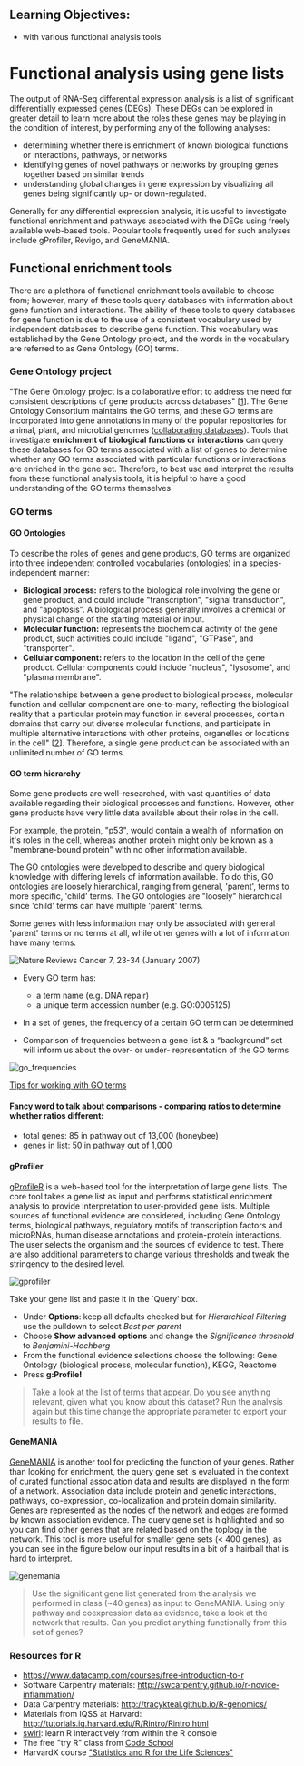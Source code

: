 Learning Objectives:
-------------------

*  with various functional analysis tools

# Functional analysis using gene lists

The output of RNA-Seq differential expression analysis is a list of significant differentially expressed genes (DEGs). These DEGs can be explored in greater detail to learn more about the roles these genes may be playing in the condition of interest, by performing any of the following analyses:

- determining whether there is enrichment of known biological functions or interactions, pathways, or networks
- identifying genes of novel pathways or networks by grouping genes together based on similar trends
- understanding global changes in gene expression by visualizing all genes being significantly up- or down-regulated.

Generally for any differential expression analysis, it is useful to investigate functional enrichment and pathways associated with the DEGs using freely available web-based tools.  Popular tools frequently used for such analyses include gProfiler, Revigo, and GeneMANIA.

## Functional enrichment tools
There are a plethora of functional enrichment tools available to choose from; however, many of these tools query databases with information about gene function and interactions. The ability of these tools to query databases for gene function is due to the use of a consistent vocabulary used by independent databases to describe gene function. This vocabulary was established by the Gene Ontology project, and the words in the vocabulary are referred to as Gene Ontology (GO) terms. 

### Gene Ontology project

"The Gene Ontology project is a collaborative effort to address the need for consistent descriptions of gene products across databases" [[1](geneontology.org/page/documentation)]. The Gene Ontology Consortium maintains the GO terms, and these GO terms are incorporated into gene annotations in many of the popular repositories for animal, plant, and microbial genomes ([collaborating databases](http://geneontology.org/page/go-consortium-contributors-list)). Tools that investigate **enrichment of biological functions or interactions** can query these databases for GO terms associated with a list of genes to determine whether any GO terms associated with particular functions or interactions are enriched in the gene set. Therefore, to best use and interpret the results from these functional analysis tools, it is helpful to have a good understanding of the GO terms themselves.

### GO terms

#### GO Ontologies

To describe the roles of genes and gene products, GO terms are organized into three independent controlled vocabularies (ontologies) in a species-independent manner: 

- **Biological process:** refers to the biological role involving the gene or gene product, and could include "transcription", "signal transduction", and "apoptosis". A biological process generally involves a chemical or physical change of the starting material or input.
- **Molecular function:** represents the biochemical activity of the gene product, such activities could include "ligand", "GTPase", and "transporter". 
- **Cellular component:** refers to the location in the cell of the gene product. Cellular components could include "nucleus", "lysosome", and "plasma membrane".

"The relationships between a gene product to biological process, molecular function and cellular component are one-to-many, reflecting the biological reality that a particular protein may function in several processes, contain domains that carry out diverse molecular functions, and participate in multiple alternative interactions with other proteins, organelles or locations in the cell" [[2](go.pdf)]. Therefore, a single gene product can be associated with an unlimited number of GO terms. 

#### GO term hierarchy

Some gene products are well-researched, with vast quantities of data available regarding their biological processes and functions. However, other gene products have very little data available about their roles in the cell. 

For example, the protein, "p53", would contain a wealth of information on it's roles in the cell, whereas another protein might only be known as a "membrane-bound protein" with no other information available. 

The GO ontologies were developed to describe and query biological knowledge with differing levels of information available. To do this, GO ontologies are loosely hierarchical, ranging from general, 'parent', terms to more specific, 'child' terms. The GO ontologies are "loosely" hierarchical since 'child' terms can have multiple 'parent' terms.

Some genes with less information may only be associated with general 'parent' terms or no terms at all, while other genes with a lot of information have many terms.

![Nature Reviews Cancer 7, 23-34 (January 2007)](../img/go_heirarchy.jpg)

- Every GO term has:

	- a term name (e.g. DNA repair)
	- a unique term accession number (e.g. GO:0005125)
	
- In a set of genes, the frequency of a certain GO term can be determined
- Comparison of frequencies between a gene list & a “background” set will inform us about the over- or under- representation of the GO terms

![go_frequencies](../img/go_freq.png)

[Tips for working with GO terms](http://journals.plos.org/ploscompbiol/article?id=10.1371/journal.pcbi.1003343)

#### Fancy word to talk about comparisons - comparing ratios to determine whether ratios different:

- total genes: 85 in pathway out of 13,000 (honeybee)
- genes in list: 50 in pathway out of 1,000


#### gProfiler

[gProfileR](http://biit.cs.ut.ee/gprofiler/index.cgi) is a web-based tool for the interpretation of large gene lists. The core tool takes a gene list as input and performs statistical enrichment analysis to provide interpretation to user-provided gene lists. Multiple sources of functional evidence are considered, including Gene Ontology terms, biological pathways, regulatory motifs of transcription factors and microRNAs, human disease annotations and protein-protein interactions. The user selects the organism and the sources of evidence to test. There are also additional parameters to change various thresholds and tweak the stringency to the desired level. 

![gprofiler](../img/gProfiler.png)

Take your gene list and paste it in the `Query' box. 

* Under **Options**: keep all defaults checked but for _Hierarchical Filtering_ use the pulldown to select _Best per parent_
* Choose **Show advanced options** and change the _Significance threshold_ to _Benjamini-Hochberg_
* From the functional evidence selections choose the following: Gene Ontology (biological process, molecular function), KEGG, Reactome
* Press **g:Profile!** 


> Take a look at the list of terms that appear. Do you see anything relevant, given what you know about this dataset? Run the analysis again but this time change the appropriate parameter to export your results to file. 


#### GeneMANIA

[GeneMANIA](http://genemania.org/) is another tool for predicting the function of your genes. Rather than looking for enrichment, the query gene set is evaluated in the context of curated functional association data and results are displayed in the form of a network. Association data include protein and genetic interactions, pathways, co-expression, co-localization and protein domain similarity. Genes are represented as the nodes of the network and edges are formed by known association evidence. The query gene set is highlighted and so you can find other genes that are related based on the toplogy in the network. This tool is more useful for smaller gene sets (< 400 genes), as you can see in the figure below our input results in a bit of a hairball that is hard to interpret.

![genemania](../img/genemania.png)

> Use the significant gene list generated from the analysis we performed in class (~40 genes) as input to GeneMANIA. Using only pathway and coexpression data as evidence, take a look at the network that results. Can you predict anything functionally from this set of genes? 


### Resources for R

* https://www.datacamp.com/courses/free-introduction-to-r
* Software Carpentry materials: http://swcarpentry.github.io/r-novice-inflammation/
* Data Carpentry materials: http://tracykteal.github.io/R-genomics/
* Materials from IQSS at Harvard: http://tutorials.iq.harvard.edu/R/Rintro/Rintro.html
* [swirl](http://swirlstats.com/): learn R interactively from within the R console
* The free "try R" class from [Code School](http://tryr.codeschool.com)
* HarvardX course ["Statistics and R for the Life Sciences"](https://courses.edx.org/courses/HarvardX/PH525.1x/1T2015/info)


